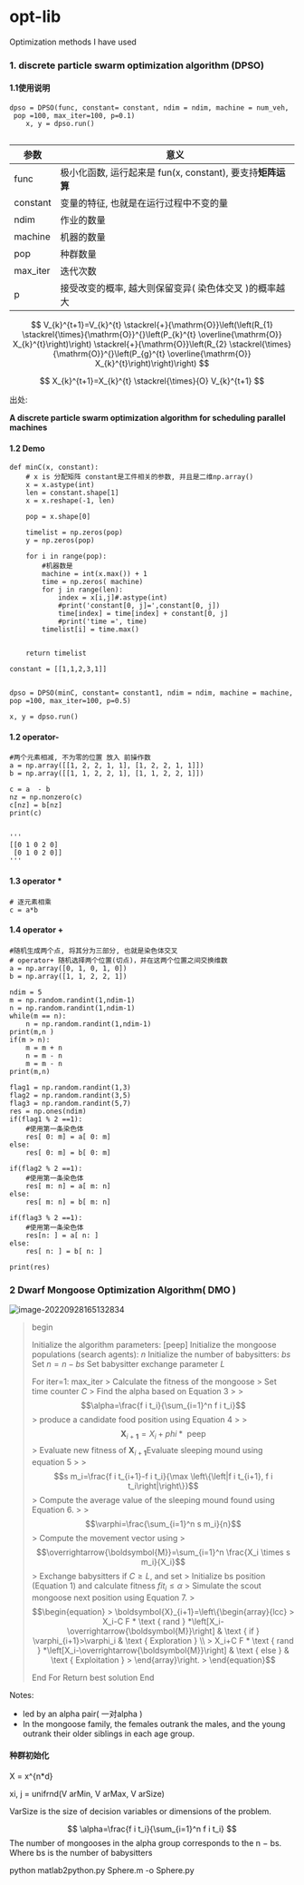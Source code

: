 # opt-lib
Optimization methods I have used

### 1. discrete particle swarm optimization algorithm (DPSO)

#### 1.1使用说明

```
dpso = DPSO(func, constant= constant, ndim = ndim, machine = num_veh,  pop =100, max_iter=100, p=0.1)
    x, y = dpso.run()
    
```

| 参数     | 意义                                                        |
| -------- | ----------------------------------------------------------- |
| func     | 极小化函数, 运行起来是 fun(x, constant), 要支持**矩阵运算** |
| constant | 变量的特征, 也就是在运行过程中不变的量                      |
| ndim     | 作业的数量                                                  |
| machine  | 机器的数量                                                  |
| pop      | 种群数量                                                    |
| max_iter | 迭代次数                                                    |
| p        | 接受改变的概率, 越大则保留变异( 染色体交叉 )的概率越大      |


$$
V_{k}^{t+1}=V_{k}^{t} \stackrel{+}{\mathrm{O}}\left(\left(R_{1} \stackrel{\times}{\mathrm{O}}^{}\left(P_{k}^{t} \overline{\mathrm{O}} X_{k}^{t}\right)\right) \stackrel{+}{\mathrm{O}}\left(R_{2} \stackrel{\times}{\mathrm{O}}^{}\left(P_{g}^{t} \overline{\mathrm{O}} X_{k}^{t}\right)\right)\right)
$$

$$
X_{k}^{t+1}=X_{k}^{t} \stackrel{\times}{O} V_{k}^{t+1}
$$

出处: 

**A discrete particle swarm optimization algorithm for scheduling parallel machines**

#### 1.2 Demo

```
def minC(x, constant):
    # x is 分配矩阵 constant是工件相关的参数, 并且是二维np.array()
    x = x.astype(int)
    len = constant.shape[1]
    x = x.reshape(-1, len)

    pop = x.shape[0]

    timelist = np.zeros(pop)
    y = np.zeros(pop)

    for i in range(pop):
        #机器数是
        machine = int(x.max()) + 1
        time = np.zeros( machine)
        for j in range(len):
            index = x[i,j]#.astype(int)
            #print('constant[0, j]=',constant[0, j])
            time[index] = time[index] + constant[0, j]
            #print('time =', time)
        timelist[i] = time.max()


    return timelist

constant = [[1,1,2,3,1]]


dpso = DPSO(minC, constant= constant1, ndim = ndim, machine = machine,  pop =100, max_iter=100, p=0.5)

x, y = dpso.run()
```



#### 1.2 operator-   

```
#两个元素相减, 不为零的位置 放入 前操作数
a = np.array([[1, 2, 2, 1, 1], [1, 2, 2, 1, 1]])
b = np.array([[1, 1, 2, 2, 1], [1, 1, 2, 2, 1]])

c = a  - b
nz = np.nonzero(c)
c[nz] = b[nz]
print(c)


'''
[[0 1 0 2 0]
 [0 1 0 2 0]]
'''
```

#### 1.3 operator *

```
# 逐元素相乘
c = a*b
```

#### 1.4 operator +

```
#随机生成两个点, 将其分为三部分, 也就是染色体交叉
# operator+ 随机选择两个位置(切点)，并在这两个位置之间交换维数
a = np.array([0, 1, 0, 1, 0])
b = np.array([1, 1, 2, 2, 1])

ndim = 5
m = np.random.randint(1,ndim-1)
n = np.random.randint(1,ndim-1)
while(m == n):
    n = np.random.randint(1,ndim-1)
print(m,n )
if(m > n):
    m = m + n
    n = m - n
    m = m - n
print(m,n)

flag1 = np.random.randint(1,3)
flag2 = np.random.randint(3,5)
flag3 = np.random.randint(5,7)
res = np.ones(ndim)
if(flag1 % 2 ==1):
    #使用第一条染色体
    res[ 0: m] = a[ 0: m]
else:
    res[ 0: m] = b[ 0: m]

if(flag2 % 2 ==1):
    #使用第一条染色体
    res[ m: n] = a[ m: n]
else:
    res[ m: n] = b[ m: n]

if(flag3 % 2 ==1):
    #使用第一条染色体
    res[n: ] = a[ n: ]
else:
    res[ n: ] = b[ n: ]
    
print(res)
```

 

### 2 Dwarf Mongoose Optimization Algorithm( DMO )

![image-20220928165132834](https://i0.hdslb.com/bfs/album/526f4d5dbf1c70844fd3dfbdc89efb3e1a7a5d19.png)

> begin 
>
> Initialize the algorithm parameters:
> [peep]
> Initialize the mongoose populations (search agents): $n$
> Initialize the number of babysitters: $b s$
> Set $n=n-b s$
> Set babysitter exchange parameter $L$
>
> For iter=1: max_iter 
    > Calculate the fitness of the mongoose 
    > Set time counter $C$
    > Find the alpha based on Equation 3
    >
    > $$\alpha=\frac{f i t_i}{\sum_{i=1}^n f i t_i}$$
    > produce a candidate food position using Equation 4
    >
    > $$\boldsymbol{X}_{i+\mathbf{1}}=X_i+p h i * \text { peep }$$
    > Evaluate new fitness of $\boldsymbol{X}_{i+\mathbf{1}}$Evaluate sleeping mound using equation 5
    >
    > $$s m_i=\frac{f i t_{i+1}-f i t_i}{\max \left\{\left|f i t_{i+1}, f i t_i\right|\right\}}$$
    > Compute the average value of the sleeping mound found using Equation 6.
    >
    > $$\varphi=\frac{\sum_{i=1}^n s m_i}{n}$$
    > Compute the movement vector using 
    > $$\overrightarrow{\boldsymbol{M}}=\sum_{i=1}^n \frac{X_i \times s m_i}{X_i}$$
    > Exchange babysitters if $C \geq L$, and set 
    > Initialize bs position (Equation 1) and calculate fitness $f i t_i \leq \alpha$
    > Simulate the scout mongoose next position using Equation 7.
    > $$\begin{equation}
    > \boldsymbol{X}_{i+1}=\left\{\begin{array}{lcc}
    > X_i-C F * \text { rand } *\left[X_i-\overrightarrow{\boldsymbol{M}}\right] & \text { if } \varphi_{i+1}>\varphi_i & \text { Exploration } \\
    > X_i+C F * \text { rand } *\left[X_i-\overrightarrow{\boldsymbol{M}}\right] & \text { else } & \text { Exploitation }
    > \end{array}\right.
    > \end{equation}$$
>
> End For 
> Return best solution 
> End

Notes:

-  led by an alpha pair( 一对alpha  )
- In the mongoose family, the females outrank the males, and the young outrank their older siblings in each age group. 



#### 种群初始化

X = x^{n*d}

xi, j = unifrnd(V arMin, V arMax, V arSize)

VarSize is the size of decision variables or dimensions of the problem.


$$
\alpha=\frac{f i t_i}{\sum_{i=1}^n f i t_i}
$$
The number of mongooses in the alpha group corresponds to the n − bs. Where bs is the number of babysitters





python matlab2python.py Sphere.m -o Sphere.py
